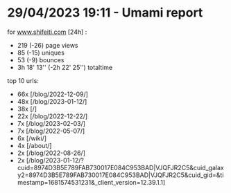 # 29/04/2023 19:11 - Umami report
for www.shifeiti.com [24h] :

 - 219 (-26) page views
 - 85 (-15) uniques
 - 53 (-9) bounces
 - 3h 18' 13'' (-2h 22' 25'') totaltime


top 10 urls:
 - 66x [/blog/2022-12-09/]
 - 48x [/blog/2023-01-12/]
 - 38x [/]
 - 22x [/blog/2022-12-22/]
 - 7x [/blog/2023-02-03/]
 - 7x [/blog/2022-05-07/]
 - 6x [/wiki/]
 - 4x [/about/]
 - 2x [/blog/2022-08-26/]
 - 2x [/blog/2023-01-12/?cuid=8974D3B5E789FAB730017E084C953BAD|VJQFJR2C5&cuid_galaxy2=8974D3B5E789FAB730017E084C953BAD|VJQFJR2C5&cuid_gid=&timestamp=1681574531231&_client_version=12.39.1.1]


